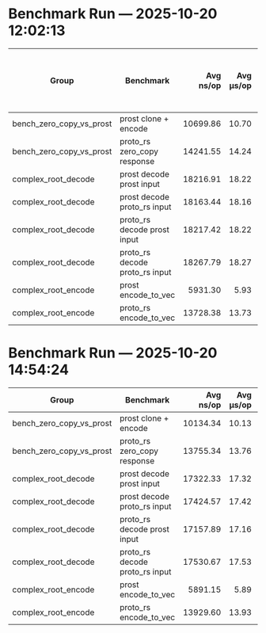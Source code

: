 
# Benchmark Run — 2025-10-20 12:02:13

| Group | Benchmark | Avg ns/op | Avg µs/op | MiB/s | Rel to Prost - lower is better |
| --- | --- | ---: | ---: | ---: | ---: |
| bench_zero_copy_vs_prost | prost clone + encode | 10699.86 | 10.70 | 336.73 | 1.00× |
| bench_zero_copy_vs_prost | proto_rs zero_copy response | 14241.55 | 14.24 | 268.53 | 1.33× |
| complex_root_decode | prost decode prost input | 18216.91 | 18.22 | 197.78 | 1.00× |
| complex_root_decode | prost decode proto_rs input | 18163.44 | 18.16 | 210.55 | 1.00× |
| complex_root_decode | proto_rs decode prost input | 18217.42 | 18.22 | 197.78 | 1.00× |
| complex_root_decode | proto_rs decode proto_rs input | 18267.79 | 18.27 | 209.34 | 1.00× |
| complex_root_encode | prost encode_to_vec | 5931.30 | 5.93 | 607.45 | 1.00× |
| complex_root_encode | proto_rs encode_to_vec | 13728.38 | 13.73 | 278.56 | 2.31× |

# Benchmark Run — 2025-10-20 14:54:24

| Group | Benchmark | Avg ns/op | Avg µs/op | MiB/s | Rel to Prost |
| --- | --- | ---: | ---: | ---: | ---: |
| bench_zero_copy_vs_prost | prost clone + encode | 10134.34 | 10.13 | 355.52 | 1.00× |
| bench_zero_copy_vs_prost | proto_rs zero_copy response | 13755.34 | 13.76 | 278.02 | 1.36× |
| complex_root_decode | prost decode prost input | 17322.33 | 17.32 | 208.00 | 1.01× |
| complex_root_decode | prost decode proto_rs input | 17424.57 | 17.42 | 219.47 | 1.02× |
| complex_root_decode | proto_rs decode prost input | 17157.89 | 17.16 | 209.99 | 1.00× |
| complex_root_decode | proto_rs decode proto_rs input | 17530.67 | 17.53 | 218.15 | 1.02× |
| complex_root_encode | prost encode_to_vec | 5891.15 | 5.89 | 611.59 | 1.00× |
| complex_root_encode | proto_rs encode_to_vec | 13929.60 | 13.93 | 274.54 | 2.36× |

